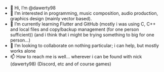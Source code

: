 - 👋 Hi, I’m @dawerty98
- 👀 I’m interested in programming, music composition, audio production, graphics design (mainly vector based).
- 🌱 I’m currently learning Flutter and GitHub
(mostly i was using C, C++ and local files and copy/backup management (for one person sufficient))
(and i think that i might be trying something to big for one person...)
- 💞️ I’m looking to collaborate on nothing particular; i can help, but mostly works alone
- 📫 How to reach me is well... wherever i can be found with nick (dawerty98) (Discord, etc and of course games)

<!---
dawerty98/dawerty98 is a ✨ special ✨ repository because its `README.md` (this file) appears on your GitHub profile.
You can click the Preview link to take a look at your changes.
--->
